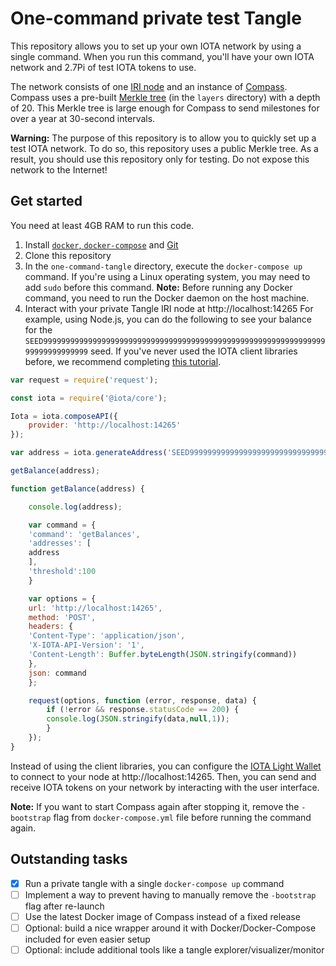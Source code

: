 One-command private test Tangle
================================

This repository allows you to set up your own IOTA network by using a single command. When you run this command, you'll have your own IOTA network and 2.7Pi of test IOTA tokens to use.

The network consists of one [IRI node](https://docs.iota.works/docs/iri/0.1/introduction/overview) and an instance of [Compass](https://docs.iota.works/docs/compass/0.1/introduction/overview). Compass uses a pre-built [Merkle tree](https://docs.iota.works/docs/the-tangle/0.1/concepts/the-coordinator#milestones) (in the `layers` directory) with a depth of 20. This Merkle tree is large enough for Compass to send milestones for over a year at 30-second intervals. 

**Warning:** The purpose of this repository is to allow you to quickly set up a test IOTA network. To do so, this repository uses a public Merkle tree. As a result, you should use this repository only for testing. Do not expose this network to the Internet!

## Get started

You need at least 4GB RAM to run this code.

1. Install [`docker`, `docker-compose`](https://docs.docker.com/compose/install/) and [Git](https://git-scm.com/book/en/v2/Getting-Started-Installing-Git)
2. Clone this repository
3. In the `one-command-tangle` directory, execute the `docker-compose up` command. If you're using a Linux operating system, you may need to add `sudo` before this command.
 **Note:** Before running any Docker command, you need to run the Docker daemon on the host machine.
4. Interact with your private Tangle IRI node at http://localhost:14265
 For example, using Node.js, you can do the following to see your balance for the `SEED99999999999999999999999999999999999999999999999999999999999999999999999999999` seed. If you've never used the IOTA client libraries before, we recommend completing [this tutorial](https://docs.iota.works/docs/getting-started/0.1/tutorials/send-a-zero-value-transaction-with-nodejs).
 ```js
 var request = require('request');

 const iota = require('@iota/core');

 Iota = iota.composeAPI({
     provider: 'http://localhost:14265'
 });

 var address = iota.generateAddress('SEED99999999999999999999999999999999999999999999999999999999999999999999999999999',0);

 getBalance(address);

 function getBalance(address) {

     console.log(address);

     var command = {
     'command': 'getBalances',
     'addresses': [
     address
     ],
     'threshold':100
     }

     var options = {
     url: 'http://localhost:14265',
     method: 'POST',
     headers: {
     'Content-Type': 'application/json',
     'X-IOTA-API-Version': '1',
     'Content-Length': Buffer.byteLength(JSON.stringify(command))
     },
     json: command
     };

     request(options, function (error, response, data) {
         if (!error && response.statusCode == 200) {
         console.log(JSON.stringify(data,null,1));
         }
     });
 }
 ```
 
Instead of using the client libraries, you can configure the [IOTA Light Wallet](https://github.com/iotaledger/wallet/releases) to connect to your node at http://localhost:14265. Then, you can send and receive IOTA tokens on your network by interacting with the user interface.

**Note:** If you want to start Compass again after stopping it, remove the `-bootstrap` flag from `docker-compose.yml` file before running the command again.

## Outstanding tasks

 - [x] Run a private tangle with a single `docker-compose up` command
 - [ ] Implement a way to prevent having to manually remove the `-bootstrap` flag after re-launch
 - [ ] Use the latest Docker image of Compass instead of a fixed release
 - [ ] Optional: build a nice wrapper around it with Docker/Docker-Compose included for even easier setup
 - [ ] Optional: include additional tools like a tangle explorer/visualizer/monitor
